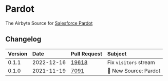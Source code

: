 # Pardot

The Airbyte Source for [Salesforce Pardot](https://www.pardot.com/)

## Changelog

| Version | Date       | Pull Request                                             | Subject               |
| :------ | :--------- | :------------------------------------------------------- | :-------------------- |
| 0.1.1   | 2022-12-16 | [19618](https://github.com/airbytehq/airbyte/pull/19618) | Fix `visitors` stream |
| 0.1.0   | 2021-11-19 | [7091](https://github.com/airbytehq/airbyte/pull/7091)   | 🎉 New Source: Pardot |
